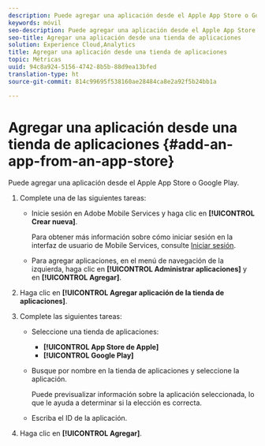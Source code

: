```yaml
---
description: Puede agregar una aplicación desde el Apple App Store o Google Play.
keywords: móvil
seo-description: Puede agregar una aplicación desde el Apple App Store o Google Play.
seo-title: Agregar una aplicación desde una tienda de aplicaciones
solution: Experience Cloud,Analytics
title: Agregar una aplicación desde una tienda de aplicaciones
topic: Métricas
uuid: 94c8a924-5156-4742-8b5b-88d9ea13bfed
translation-type: ht
source-git-commit: 814c99695f538160ae28484ca8e2a92f5b24bb1a

---
```



# Agregar una aplicación desde una tienda de aplicaciones {#add-an-app-from-an-app-store}

Puede agregar una aplicación desde el Apple App Store o Google Play.

1. Complete una de las siguientes tareas:

   * Inicie sesión en Adobe Mobile Services y haga clic en **[!UICONTROL Crear nueva]**.

      Para obtener más información sobre cómo iniciar sesión en la interfaz de usuario de Mobile Services, consulte [Iniciar sesión](/help/using/gs/gs-signin.md).

   * Para agregar aplicaciones, en el menú de navegación de la izquierda, haga clic en **[!UICONTROL Administrar aplicaciones]** y en **[!UICONTROL Agregar]**.

1. Haga clic en **[!UICONTROL Agregar aplicación de la tienda de aplicaciones]**.
1. Complete las siguientes tareas:

   * Seleccione una tienda de aplicaciones:
      * **[!UICONTROL App Store de Apple]**
      * **[!UICONTROL Google Play]**
   * Busque por nombre en la tienda de aplicaciones y seleccione la aplicación.

      Puede previsualizar información sobre la aplicación seleccionada, lo que le ayuda a determinar si la elección es correcta.

   * Escriba el ID de la aplicación.


1. Haga clic en **[!UICONTROL Agregar]**.